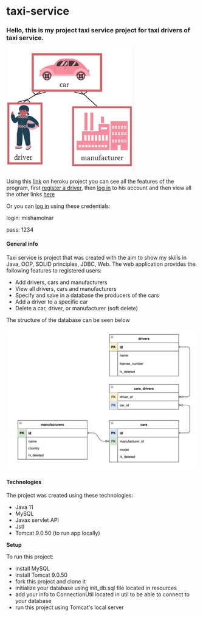 # taxi-service

### Hello, this is my project taxi service project for taxi drivers of taxi service.
![img_1.png](img_1.png)

Using this [link](https://taxi-service-2.herokuapp.com/drivers/add) on heroku project you can see all the features of the program, first [register a driver](https://taxi-service-2.herokuapp.com/drivers/add), then [log in](https://taxi-service-2.herokuapp.com/login) to his account and then view all the other links [here](https://taxi-service-2.herokuapp.com/)

Or you can [log in](https://taxi-service-2.herokuapp.com/login) using these credentials: 

login: mishamolnar

pass: 1234

#### General info

Taxi service is project that was created 
with the aim to show my skills in Java, OOP, 
SOLID principles, JDBC, Web. The web application provides the following features to registered users:
* Add drivers, cars and manufacturers
* View all drivers, cars and manufacturers
* Specify and save in a database the producers of the cars
* Add a driver to a specific car
* Delete a car, driver, or manufacturer (soft delete)

The structure of the database can be seen below

![img.png](img.png)

#### Technologies
The project was created using these technologies:

* Java 11
* MySQL
* Javax servlet API
* Jstl
* Tomcat 9.0.50 (to run app locally)
  
**Setup**
  
  To run this project:

* install MySQL
* install Tomcat 9.0.50
* fork this project and clone it
* initialize your database using init_db.sql file located in resources
* add your info to ConnectionUtil located in util to be able to connect to your database
* run this project using Tomcat's local server
